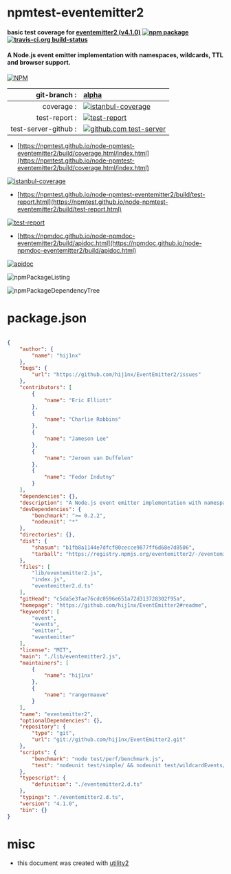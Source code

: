 # npmtest-eventemitter2

#### basic test coverage for  [eventemitter2 (v4.1.0)](https://github.com/hij1nx/EventEmitter2#readme)  [![npm package](https://img.shields.io/npm/v/npmtest-eventemitter2.svg?style=flat-square)](https://www.npmjs.org/package/npmtest-eventemitter2) [![travis-ci.org build-status](https://api.travis-ci.org/npmtest/node-npmtest-eventemitter2.svg)](https://travis-ci.org/npmtest/node-npmtest-eventemitter2)

#### A Node.js event emitter implementation with namespaces, wildcards, TTL and browser support.

[![NPM](https://nodei.co/npm/eventemitter2.png?downloads=true&downloadRank=true&stars=true)](https://www.npmjs.com/package/eventemitter2)

| git-branch : | [alpha](https://github.com/npmtest/node-npmtest-eventemitter2/tree/alpha)|
|--:|:--|
| coverage : | [![istanbul-coverage](https://npmtest.github.io/node-npmtest-eventemitter2/build/coverage.badge.svg)](https://npmtest.github.io/node-npmtest-eventemitter2/build/coverage.html/index.html)|
| test-report : | [![test-report](https://npmtest.github.io/node-npmtest-eventemitter2/build/test-report.badge.svg)](https://npmtest.github.io/node-npmtest-eventemitter2/build/test-report.html)|
| test-server-github : | [![github.com test-server](https://npmtest.github.io/node-npmtest-eventemitter2/GitHub-Mark-32px.png)](https://npmtest.github.io/node-npmtest-eventemitter2/build/app/index.html) | | build-artifacts : | [![build-artifacts](https://npmtest.github.io/node-npmtest-eventemitter2/glyphicons_144_folder_open.png)](https://github.com/npmtest/node-npmtest-eventemitter2/tree/gh-pages/build)|

- [https://npmtest.github.io/node-npmtest-eventemitter2/build/coverage.html/index.html](https://npmtest.github.io/node-npmtest-eventemitter2/build/coverage.html/index.html)

[![istanbul-coverage](https://npmtest.github.io/node-npmtest-eventemitter2/build/screenCapture.buildCi.browser.%252Ftmp%252Fbuild%252Fcoverage.lib.html.png)](https://npmtest.github.io/node-npmtest-eventemitter2/build/coverage.html/index.html)

- [https://npmtest.github.io/node-npmtest-eventemitter2/build/test-report.html](https://npmtest.github.io/node-npmtest-eventemitter2/build/test-report.html)

[![test-report](https://npmtest.github.io/node-npmtest-eventemitter2/build/screenCapture.buildCi.browser.%252Ftmp%252Fbuild%252Ftest-report.html.png)](https://npmtest.github.io/node-npmtest-eventemitter2/build/test-report.html)

- [https://npmdoc.github.io/node-npmdoc-eventemitter2/build/apidoc.html](https://npmdoc.github.io/node-npmdoc-eventemitter2/build/apidoc.html)

[![apidoc](https://npmdoc.github.io/node-npmdoc-eventemitter2/build/screenCapture.buildCi.browser.%252Ftmp%252Fbuild%252Fapidoc.html.png)](https://npmdoc.github.io/node-npmdoc-eventemitter2/build/apidoc.html)

![npmPackageListing](https://npmtest.github.io/node-npmtest-eventemitter2/build/screenCapture.npmPackageListing.svg)

![npmPackageDependencyTree](https://npmtest.github.io/node-npmtest-eventemitter2/build/screenCapture.npmPackageDependencyTree.svg)



# package.json

```json

{
    "author": {
        "name": "hij1nx"
    },
    "bugs": {
        "url": "https://github.com/hij1nx/EventEmitter2/issues"
    },
    "contributors": [
        {
            "name": "Eric Elliott"
        },
        {
            "name": "Charlie Robbins"
        },
        {
            "name": "Jameson Lee"
        },
        {
            "name": "Jeroen van Duffelen"
        },
        {
            "name": "Fedor Indutny"
        }
    ],
    "dependencies": {},
    "description": "A Node.js event emitter implementation with namespaces, wildcards, TTL and browser support.",
    "devDependencies": {
        "benchmark": ">= 0.2.2",
        "nodeunit": "*"
    },
    "directories": {},
    "dist": {
        "shasum": "b1fb8a1144e7dfcf80cecce9877ff6d68e7d8506",
        "tarball": "https://registry.npmjs.org/eventemitter2/-/eventemitter2-4.1.0.tgz"
    },
    "files": [
        "lib/eventemitter2.js",
        "index.js",
        "eventemitter2.d.ts"
    ],
    "gitHead": "c5da5e3fae76cdc0596e651a72d313728302f95a",
    "homepage": "https://github.com/hij1nx/EventEmitter2#readme",
    "keywords": [
        "event",
        "events",
        "emitter",
        "eventemitter"
    ],
    "license": "MIT",
    "main": "./lib/eventemitter2.js",
    "maintainers": [
        {
            "name": "hij1nx"
        },
        {
            "name": "rangermauve"
        }
    ],
    "name": "eventemitter2",
    "optionalDependencies": {},
    "repository": {
        "type": "git",
        "url": "git://github.com/hij1nx/EventEmitter2.git"
    },
    "scripts": {
        "benchmark": "node test/perf/benchmark.js",
        "test": "nodeunit test/simple/ && nodeunit test/wildcardEvents/"
    },
    "typescript": {
        "definition": "./eventemitter2.d.ts"
    },
    "typings": "./eventemitter2.d.ts",
    "version": "4.1.0",
    "bin": {}
}
```



# misc
- this document was created with [utility2](https://github.com/kaizhu256/node-utility2)
